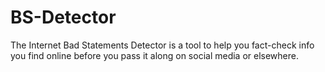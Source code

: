 # BS-Detector
The Internet Bad Statements Detector is a tool to help you fact-check info you find online before you pass it along on social media or elsewhere.
